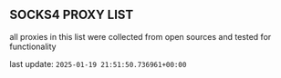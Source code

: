 ## SOCKS4 PROXY LIST

all proxies in this list were collected from open sources and tested for functionality

last update: `2025-01-19 21:51:50.736961+00:00`
